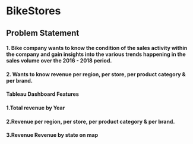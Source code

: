 # BikeStores
## Problem Statement
#### 1. Bike company wants to know the condition of the sales activity within the company and gain insights into the various trends happening in the sales volume over the 2016 - 2018 period.
#### 2. Wants to know revenue per region, per store, per product category & per brand.

#### Tableau Dashboard Features
#### 1.Total revenue by Year 
#### 2.Revenue per region, per store, per product category & per brand.
#### 3.Revenue Revenue by state on map



